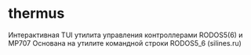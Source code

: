 # thermus
Интерактивная TUI утилита управления контроллерами RODOS5(6) и MP707
Основана на утилите командной строки RODOS5_6 (silines.ru) 
